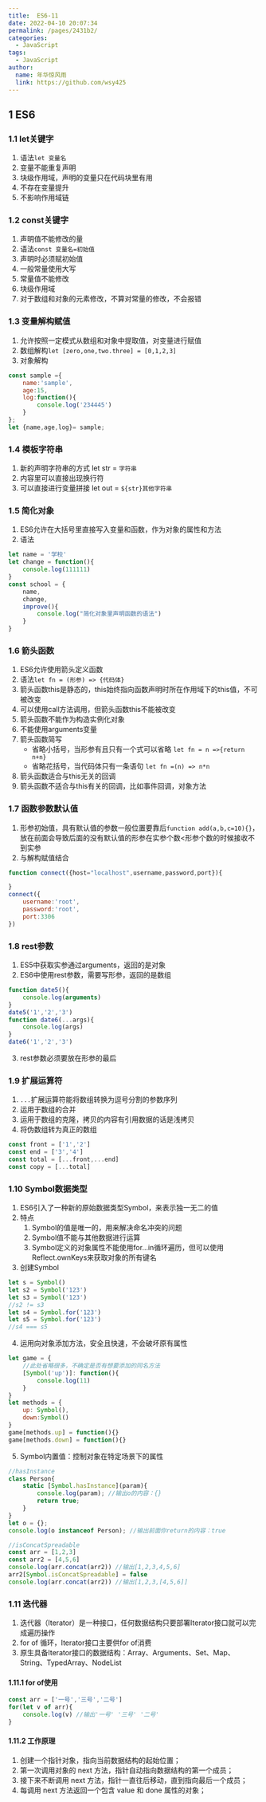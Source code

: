 ```yaml
---
title:  ES6-11
date: 2022-04-10 20:07:34
permalink: /pages/2431b2/
categories:
  - JavaScript
tags:
  - JavaScript
author:
  name: 年华惊风雨
  link: https://github.com/wsy425
---
```

## 1 ES6

### 1.1 let关键字
1. 语法`let 变量名`
2. 变量不能重复声明
3. 块级作用域，声明的变量只在代码块里有用
4. 不存在变量提升
5. 不影响作用域链

### 1.2 const关键字
1. 声明值不能修改的量
2. 语法`const 变量名=初始值`
3. 声明时必须赋初始值
4. 一般常量使用大写
5. 常量值不能修改
6. 块级作用域
7. 对于数组和对象的元素修改，不算对常量的修改，不会报错

### 1.3 变量解构赋值
1. 允许按照一定模式从数组和对象中提取值，对变量进行赋值
2. 数组解构`let [zero,one,two.three] = [0,1,2,3]`
3. 对象解构
```JavaScript
const sample ={
    name:'sample',
    age:15,
    log:function(){
        console.log('234445')
    }
};
let {name,age,log}= sample;
```

### 1.4 模板字符串
1. 新的声明字符串的方式 let str = `字符串`
2. 内容里可以直接出现换行符
3. 可以直接进行变量拼接 let out = `${str}其他字符串`

### 1.5 简化对象
1. ES6允许在大括号里直接写入变量和函数，作为对象的属性和方法
2. 语法
```JavaScript
let name = '学校'
let change = function(){
    console.log(111111)
}
const school = {
    name,
    change,
    improve(){
        console.log("简化对象里声明函数的语法")
    }
}
```

### 1.6 箭头函数
1. ES6允许使用箭头定义函数
2. 语法`let fn = (形参) => {代码体}`
3. 箭头函数this是静态的，this始终指向函数声明时所在作用域下的this值，不可被改变
4. 可以使用call方法调用，但箭头函数this不能被改变
5. 箭头函数不能作为构造实例化对象
6. 不能使用arguments变量
7. 箭头函数简写
   + 省略小括号，当形参有且只有一个式可以省略 `let fn = n =>{return n+n}`
   + 省略花括号，当代码体只有一条语句 `let fn =(n) => n*n`
8. 箭头函数适合与this无关的回调
9. 箭头函数不适合与this有关的回调，比如事件回调，对象方法


### 1.7 函数参数默认值
1. 形参初始值，具有默认值的参数一般位置要靠后`function add(a,b,c=10){}`，放在前面会导致后面的没有默认值的形参在实参个数<形参个数的时候接收不到实参
2. 与解构赋值结合
```JavaScript
function connect({host="localhost",username,password,port}){

}
connect({
    username:'root',
    password:'root',
    port:3306
})
```

### 1.8 rest参数
1. ES5中获取实参通过arguments，返回的是对象
2. ES6中使用rest参数，需要写形参，返回的是数组
```JavaScript
function date5(){
    console.log(arguments)
}
date5('1','2','3')
function date6(...args){
    console.log(args)
}
date6('1','2','3')
```
3. rest参数必须要放在形参的最后

### 1.9 扩展运算符
1. `...`扩展运算符能将数组转换为逗号分割的参数序列
2. 运用于数组的合并
3. 运用于数组的克隆，拷贝的内容有引用数据的话是浅拷贝
4. 将伪数组转为真正的数组
```JavaScript
const front = ['1','2']
const end = ['3','4']
const total = [...front,...end]
const copy = [...total]
```

### 1.10 Symbol数据类型
1. ES6引入了一种新的原始数据类型Symbol，来表示独一无二的值
2. 特点
   1. Symbol的值是唯一的，用来解决命名冲突的问题
   2. Symbol值不能与其他数据进行运算
   3. Symbol定义的对象属性不能使用for...in循环遍历，但可以使用Reflect.ownKeys来获取对象的所有键名
3. 创建Symbol
```JavaScript
let s = Symbol()
let s2 = Symbol('123')
let s3 = Symbol('123')
//s2 != s3
let s4 = Symbol.for('123')
let s5 = Symbol.for('123')
//s4 === s5
```
4. 运用向对象添加方法，安全且快速，不会破坏原有属性
```JavaScript
let game = {
    //此处省略很多，不确定是否有想要添加的同名方法
    [Symbol('up')]: function(){
        console.log(11)
    }
}
let methods = {
    up: Symbol(),
    down:Symbol()
}
game[methods.up] = function(){}
game[methods.down] = function(){}
```
5. Symbol内置值：控制对象在特定场景下的属性
```JavaScript
//hasInstance
class Person{
    static [Symbol.hasInstance](param){
        console.log(param); //输出o的内容：{}
        return true;
    }
}
let o = {};
console.log(o instanceof Person); //输出前面你return的内容：true

//isConcatSpreadable
const arr = [1,2,3]
const arr2 = [4,5,6]
console.log(arr.concat(arr2)) //输出[1,2,3,4,5,6]
arr2[Symbol.isConcatSpreadable] = false
console.log(arr.concat(arr2)) //输出[1,2,3,[4,5,6]]
```

### 1.11 迭代器
1. 迭代器（Iterator）是一种接口，任何数据结构只要部署Iterator接口就可以完成遍历操作
2. for of 循环，Iterator接口主要供for of消费
3. 原生具备Iterator接口的数据结构：Array、Arguments、Set、Map、String、TypedArray、NodeList
#### 1.11.1 for of使用
```JavaScript
const arr = ['一号','三号','二号']
for(let v of arr){
    console.log(v) //输出'一号' '三号' '二号'
}
```
#### 1.11.2 工作原理
1. 创建一个指针对象，指向当前数据结构的起始位置；
2. 第一次调用对象的 next 方法，指针自动指向数据结构的第一个成员；
3. 接下来不断调用 next 方法，指针一直往后移动，直到指向最后一个成员；
4. 每调用 next 方法返回一个包含 value 和 done 属性的对象；